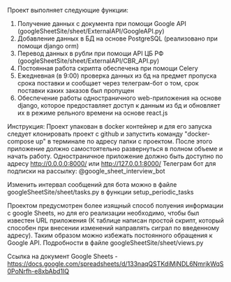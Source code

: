 Проект выполняет следующие функции:
1) Получение данных с документа при помощи Google API (googleSheetSite/sheet/ExternalAPI/GoogleAPI.py)
2) Добавление данных в БД на основе PostgreSQL (реализовано при помощи django orm)
3) Перевод данных в рубли при помощи API ЦБ РФ (googleSheetSite/sheet/ExternalAPI/CBR_API.py)
4) Постоянная работа скрипта обеспечена при помощи Celery
5) Ежедневная (в 9:00) проверка данных из бд на предмет пропуска срока поставки и сообщает через телеграм-бот о том, срок поставки
каких заказов был пропущен
6) Обеспечение работы одностраничного web-приложения на основе django, которое предоставляет доступ к данным из бд и обновляет их
в режиме рельного времени на основе react.js

Инструкция:
Проект упакован в docker контейнер и для его запуска следует клонировать проект с github и запустить команду "docker-compose up"
в терминале по адресу папки с проектом.
После этого приложение должно самостоятельно развернуться в полном объеме и начать работу.
Одностраничное приложение должно быть доступно по адресу http://0.0.0.0:8000/ или http://127.0.0.1:8000/
Телеграм бот для подписки на рассылку: @google_sheet_interview_bot

Изменить интервал сообщений для бота можно в файле googleSheetSite/sheet/tasks.py в функции setup_periodic_tasks

Проектом предусмотрен более изящный способ полуения информации с google Sheets, но для его реализации необходимо, чтобы был известен 
URL приложения (К таблице написан простой скрипт, который способен при внесении изменений направлять сиграл по введенному адресу).
Таким образом можно избежать постоянного обращения к Google API. Подробности в файле googleSheetSite/sheet/views.py


Ссылка на документ Google Sheets - https://docs.google.com/spreadsheets/d/133naqQSTKdiMjNDL6NmrjkWqS0PoNrfh-e8xbAbd1IQ
